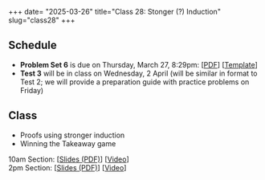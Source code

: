 +++
date= "2025-03-26"
title="Class 28: Stonger (?) Induction"
slug="class28"
+++

## Schedule

- **Problem Set 6** is due on Thursday, March 27, 8:29pm: [[PDF](/docs/ps6.pdf)] [[Template](https://www.overleaf.com/read/yjrqbnkbypmv#6bb8bc)]  
- **Test 3** will be in class on Wednesday, 2 April (will be similar in format to Test 2; we will provide a preparation guide with practice problems on Friday)

## Class

- Proofs using stronger induction
- Winning the Takeaway game

10am Section: [[Slides (PDF)](https://www.dropbox.com/scl/fi/tyj9k7vxmyn9d1468i92l/cs2120-class28-dave.pdf?rlkey=du365l5dy6xt2d3wdroy9vjkf&dl=0)] [[Video](https://uva.hosted.panopto.com/Panopto/Pages/Viewer.aspx?id=304dac94-8309-49f1-a05d-b2ac00e65e55)]  
2pm Section: [[Slides (PDF)](https://virginia.box.com/s/zzewyyiwdiubzciuzy5yfczn4xinscdj)] [[Video](https://uva.hosted.panopto.com/Panopto/Pages/Viewer.aspx?id=d03c3407-4a72-4c3f-8960-b2ac0128ce94)]
